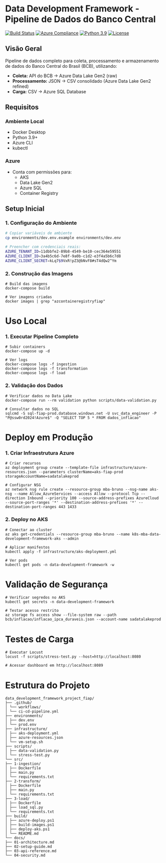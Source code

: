 # Data Development Framework - Pipeline de Dados do Banco Central

[![Build Status](https://img.shields.io/github/actions/workflow/status/your-repo/ci-cd-pipeline.yml?branch=main)](https://github.com/your-repo/actions)
[![Azure Compliance](https://img.shields.io/badge/Azure%20Security-ISO27001-green)](https://azure.microsoft.com)
[![Python 3.9](https://img.shields.io/badge/Python-3.9-blue)](https://python.org)
[![License](https://img.shields.io/badge/License-MIT-yellow)](LICENSE)

## Visão Geral
Pipeline de dados completo para coleta, processamento e armazenamento de dados do Banco Central do Brasil (BCB), utilizando:
- **Coleta:** API do BCB → Azure Data Lake Gen2 (raw)
- **Processamento:** JSON → CSV consolidado (Azure Data Lake Gen2 refined)
- **Carga:** CSV → Azure SQL Database


## Requisitos
### Ambiente Local
- Docker Desktop
- Python 3.9+
- Azure CLI
- kubectl

### Azure
- Conta com permissões para:
  - AKS
  - Data Lake Gen2
  - Azure SQL
  - Container Registry

## Setup Inicial
### 1. Configuração do Ambiente
```bash
# Copiar variáveis de ambiente
cp environments/dev.env.example environments/dev.env

# Preencher com credenciais reais:
AZURE_TENANT_ID=11dbbfe2-89b8-4549-be10-cec364e59551
AZURE_CLIENT_ID=3a4b5c6d-7e8f-9a0b-c1d2-e3f4a5b6c7d8
AZURE_CLIENT_SECRET=kLq7$9VxR!pZ3@bNvF8#sT4dQw2^Ym
```

### 2. Construção das Imagens
```
# Build das imagens
docker-compose build

# Ver imagens criadas
docker images | grep "azcontaineregistryfiap"
```
# Uso Local
### 1. Executar Pipeline Completo
```
# Subir containers
docker-compose up -d

# Ver logs
docker-compose logs -f ingestion
docker-compose logs -f transformation
docker-compose logs -f load
```

### 2. Validação dos Dados
```
# Verificar dados no Data Lake
docker-compose run --rm validation python scripts/data-validation.py

# Consultar dados no SQL
sqlcmd -S sql-fiap-prod.database.windows.net -U svc_data_engineer -P "P@ssw0rd2024!Azure$" -Q "SELECT TOP 5 * FROM dados_inflacao"
```

# Deploy em Produção
### 1. Criar Infraestrutura Azure
```
# Criar recursos
az deployment group create --template-file infrastructure/azure-resources.json --parameters clusterName=aks-fiap-prod storageAccountName=sadatalakeprod

# Configurar NSG
az network nsg rule create --resource-group mba-bruno --nsg-name aks-nsg --name Allow_AzureServices --access Allow --protocol Tcp --direction Inbound --priority 100 --source-address-prefixes AzureCloud --source-port-ranges '*' --destination-address-prefixes '*' --destination-port-ranges 443 1433
```
### 2. Deploy no AKS
```
# Conectar ao cluster
az aks get-credentials --resource-group mba-bruno --name k8s-mba-data-development-framework-aks --admin

# Aplicar manifestos
kubectl apply -f infrastructure/aks-deployment.yml

# Ver pods
kubectl get pods -n data-development-framework -w
```

# Validação de Segurança
```
# Verificar segredos no AKS
kubectl get secrets -n data-development-framework

# Testar acesso restrito
az storage fs access show --file-system raw --path bcb/inflacao/inflacao_ipca_duraveis.json --account-name sadatalakeprod
```

# Testes de Carga

```
# Executar Locust
locust -f scripts/stress-test.py --host=http://localhost:8080

# Acessar dashboard em http://localhost:8089
```

# Estrutura do Projeto

```
data_development_framework_project_fiap/
├── .github/
│ └── workflows/
│ └── ci-cd-pipeline.yml
├── environments/
│ ├── dev.env
│ └── prod.env
├── infrastructure/
│ ├── aks-deployment.yml
│ ├── azure-resources.json
│ └── vm-setup.sh
├── scripts/
│ ├── data-validation.py
│ └── stress-test.py
└── src/
├── 1-ingestion/
│ ├── Dockerfile
│ ├── main.py
│ └── requirements.txt
├── 2-transform/
│ ├── Dockerfile
│ ├── main.py
│ └── requirements.txt
├── 3-load/
│ ├── Dockerfile
│ ├── load_sql.py
│ └── requirements.txt
├── build/
│ ├── azure-deploy.ps1
│ ├── build-images.ps1
│ ├── deploy-aks.ps1
│ └── README.md
└── docs/
├── 01-architecture.md
├── 02-setup-guide.md
├── 03-api-reference.md
└── 04-security.md
```

